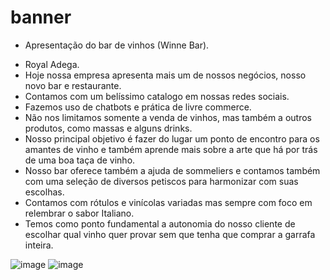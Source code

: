 # banner
* Apresentação do bar de vinhos (Winne Bar).
- Royal Adega.
- Hoje nossa empresa apresenta mais um de nossos negócios, nosso novo bar e restaurante.
- Contamos com um belíssimo catalogo em nossas redes sociais.
- Fazemos uso de chatbots e prática de livre commerce.
- Não nos limitamos somente a venda de vinhos, mas também a outros produtos, como massas e alguns drinks.
- Nosso principal objetivo é fazer do lugar um ponto de encontro para os amantes de vinho e também aprende mais sobre a arte que há por trás de uma boa taça de vinho.
- Nosso bar oferece também a ajuda de sommeliers e contamos também  com uma seleção de diversos petiscos para harmonizar com suas escolhas.
- Contamos com rótulos e vinícolas variadas mas sempre com foco em relembrar o sabor Italiano.
- Temos como ponto fundamental a autonomia do nosso cliente de escolhar qual vinho quer provar sem que tenha que comprar a garrafa inteira.
  
![image](https://github.com/melissasantos2/me/assets/141765150/5da1501e-7ba7-4421-8ab8-b6669212cf54)
![image](https://github.com/melissasantos2/me/assets/141765150/50bb7fc0-4084-40e7-b076-03203d585b42)
